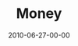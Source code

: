---
layout: message
category: message
series: "House Work"
title: "Money"
date: 2010-06-27-00-00
message_id: 626
audio: "http://s3.amazonaws.com/crossroadsaudiomessages/HouseWork03.mp3"
audio-duration: "45:55"
program: "http://s3.amazonaws.com/crossroads-media/media/legacy/documents/06_26-27_Program.pdf"
description: "Chuck Mingo discusses how to line up our budget with our passions."
video: "http://s3.amazonaws.com/crossroadsvideomessages/HouseWork03.mp4"
video-duration: "46:01"
video-image: "http://s3.amazonaws.com/crossroads-media/images/legacy/content/HouseWork03_Still.jpg"
flag: "N"
---